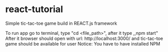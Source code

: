 # react-tutorial
Simple tic-tac-toe game build in REACT.js framework

To run app go to terminal, type "cd <file_path>", after it type ,,npm start"
After it browser should open with url: http://localhost:3000/ and tic-tac-toe game should be available for user
Notice: You have to have installed NPM
